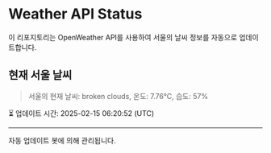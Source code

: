 
# Weather API Status

이 리포지토리는 OpenWeather API를 사용하여 서울의 날씨 정보를 자동으로 업데이트합니다.

## 현재 서울 날씨
> 서울의 현재 날씨: broken clouds, 온도: 7.76°C, 습도: 57%

⏳ 업데이트 시간: 2025-02-15 06:20:52 (UTC)

---
자동 업데이트 봇에 의해 관리됩니다.
